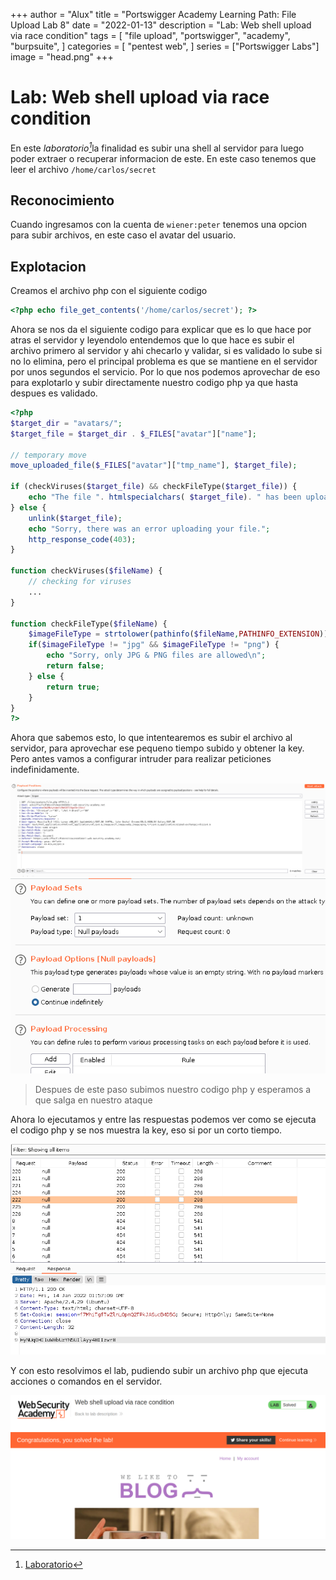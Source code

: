 +++
author = "Alux"
title = "Portswigger Academy Learning Path: File Upload Lab 8"
date = "2022-01-13"
description = "Lab: Web shell upload via race condition"
tags = [
    "file upload",
    "portswigger",
    "academy",
    "burpsuite",
]
categories = [
    "pentest web",
]
series = ["Portswigger Labs"]
image = "head.png"
+++

# Lab: Web shell upload via race condition

En este <cite>laboratorio[^1]</cite>la finalidad es subir una shell al servidor para luego poder extraer o recuperar informacion de este. En este caso tenemos que leer el archivo `/home/carlos/secret`

## Reconocimiento

Cuando ingresamos con la cuenta de `wiener:peter` tenemos una opcion para subir archivos, en este caso el avatar del usuario.

## Explotacion

Creamos el archivo php con el siguiente codigo

```php
<?php echo file_get_contents('/home/carlos/secret'); ?>
```

Ahora se nos da el siguiente codigo para explicar que es lo que hace por atras el servidor y leyendolo entendemos que lo que hace es subir el archivo primero al servidor y ahi checarlo y validar, si es validado lo sube si no lo elimina, pero el principal problema es que se mantiene en el servidor por unos segundos el servicio. Por lo que nos podemos aprovechar de eso para explotarlo y subir directamente nuestro codigo php ya que hasta despues es validado.

```php
<?php
$target_dir = "avatars/";
$target_file = $target_dir . $_FILES["avatar"]["name"];

// temporary move
move_uploaded_file($_FILES["avatar"]["tmp_name"], $target_file);

if (checkViruses($target_file) && checkFileType($target_file)) {
    echo "The file ". htmlspecialchars( $target_file). " has been uploaded.";
} else {
    unlink($target_file);
    echo "Sorry, there was an error uploading your file.";
    http_response_code(403);
}

function checkViruses($fileName) {
    // checking for viruses
    ...
}

function checkFileType($fileName) {
    $imageFileType = strtolower(pathinfo($fileName,PATHINFO_EXTENSION));
    if($imageFileType != "jpg" && $imageFileType != "png") {
        echo "Sorry, only JPG & PNG files are allowed\n";
        return false;
    } else {
        return true;
    }
}
?>
```
Ahora que sabemos esto, lo que intentearemos es subir el archivo al servidor, para aprovechar ese pequeno tiempo subido y obtener la key. Pero antes vamos a configurar intruder para realizar peticiones indefinidamente.

![Peticion get para la solicitud del archivo php](intruder.png)
![Ejecutar indefinidamente las peticiones con null payloads](intruder2.png)

> Despues de este paso subimos nuestro codigo php y esperamos a que salga en nuestro ataque

Ahora lo ejecutamos y entre las respuestas podemos ver como se ejecuta el codigo php y se nos muestra la key, eso si por un corto tiempo.

![Lectura de archivo secret de carlos](key.png)

Y con esto resolvimos el lab, pudiendo subir un archivo php que ejecuta acciones o comandos en el servidor.

![Laboratorio resuelto](resuelto.png)


[^1]: [Laboratorio](https://portswigger.net/web-security/file-upload/lab-file-upload-web-shell-upload-via-race-condition)